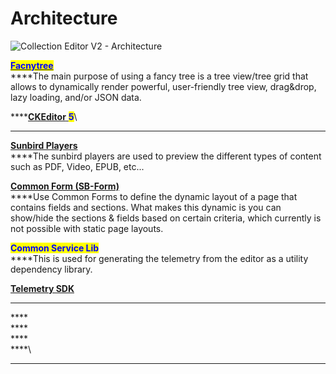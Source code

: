 # Architecture

![Collection Editor V2 - Architecture](<../../../../.gitbook/assets/collection-editor-architecture.drawio (1).png>)

<mark style="color:blue;">****</mark>[<mark style="color:blue;">**Facnytree**</mark>](https://github.com/mar10/fancytree/wiki)****\
****The main purpose of using a fancy tree is a tree view/tree grid that allows to dynamically render powerful, user-friendly tree view, drag\&drop, lazy loading, and/or JSON data.

****[**CKEditor** ](https://ckeditor.com/ckeditor-5/)<mark style="color:blue;">**5**</mark>\
****

****[**Sunbird Players**](../../player/v1/players/)****\
****The sunbird players are used to preview the different types of content such as PDF, Video, EPUB, etc...

****[**Common Form (SB-Form)**](https://ed.sunbird.org/use/learn-more/specifications/sunbirded-forms)****\
****Use Common Forms to define the dynamic layout of a page that contains fields and sections. What makes this dynamic is you can show/hide the sections & fields based on certain criteria, which currently is not possible with static page layouts.

<mark style="color:blue;">**Common Service Lib**</mark>\
****This is used for generating the telemetry from the editor as a utility dependency library.

[**Telemetry SDK**](https://telemetry.sunbird.org)

****

****\
****\
****\
****\
****

